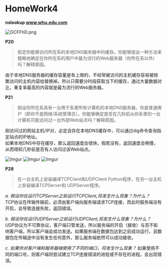 # HomeWork4

**nslookup www.whu.edu.com**

![GCFFhD.png](https://s1.ax1x.com/2020/03/27/GCFFhD.png)

**P20**

> 假定你能够访问所在系的本地DNS服务器中的缓存。你能够提出一种方法来粗略地确定在你所在系的用户中最为流行的Web服务器（你所在系以外）吗？解释原因。  

由于本地DNS服务器的缓存容量是有上限的，不经常被访问的主机缓存容易被频繁访问的主机内容给替换掉。所以只需要分时段获取当下的缓存，通过大量数据对比，重复率最高的内容就是最为流行的Web服务器。

**P21**

> 假设你所在系具有一台用于系里所有计算机的本地DNS服务器。你是普通用户（即你不是网络/系统管理员）。你能够确定是否在几秒前从你系里的一台计算机可能访问过一台外部Web站点吗？解释原因。

刚访问过的网站主机/IP对，必定会存在本地DNS缓存中，可以通过dig命令查询指定站点的IP地址。  
如果本地DNS中存在缓存，那么返回速度会很快，假若没有，返回速度会稍慢，从而得知几秒前是否有人访问过该Web站点。

![Imgur](https://i.imgur.com/0wkrfLk.png)
![Imgur](https://i.imgur.com/n19xNHd.png)
![Imgur](https://i.imgur.com/oAxn8xD.png)

**P28**

> 在一台主机上安装编译TCPClient和UDPClient Python程序，在另一台主机上安装编译TCPServer和 UDPServer程序。

*a. 假设你在运行TCPServer之前运行TCPClient,将发生什么现象？为什么？*  
TCP协议在传输传输前，必须由客户端向服务端请求TCP连接，而此时服务端没有开启，会导致连接失败，返回错误。

*b. 假设你在运行UDPServer之前运行UDPClient,将发生什么现象？为什么？*  
UDP协议为不可靠协议，客户端只管发送，所以服务端的开启（接收）与否不影响客户端，所以客户端会成功发送。如果服务端在数据包达到之前成功运行，且数据包在传输途中没有发生任何意外，那么服务端依然可以成功接收。

*c. 如果你对客户端和服务器端使用了不同的端口，将发生什么现象？*
如果使用不同的端口号，则客户端将尝试建立TCP连接错误的进程或不存在的进程。会出现错误。
